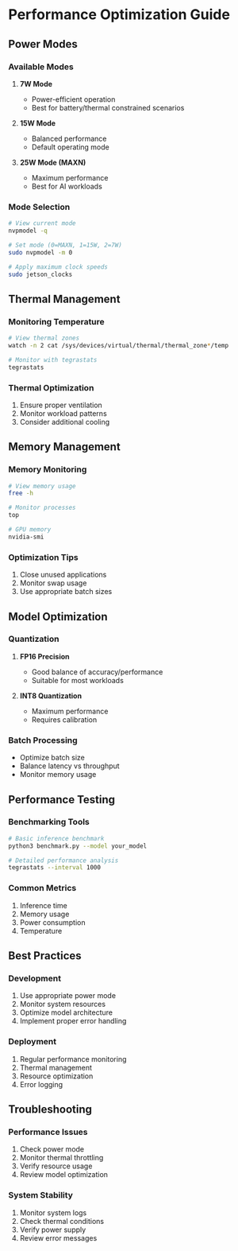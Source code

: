 # Performance Optimization Guide

## Power Modes

### Available Modes
1. **7W Mode**
   - Power-efficient operation
   - Best for battery/thermal constrained scenarios

2. **15W Mode**
   - Balanced performance
   - Default operating mode

3. **25W Mode (MAXN)**
   - Maximum performance
   - Best for AI workloads

### Mode Selection
```bash
# View current mode
nvpmodel -q

# Set mode (0=MAXN, 1=15W, 2=7W)
sudo nvpmodel -m 0

# Apply maximum clock speeds
sudo jetson_clocks
```

## Thermal Management

### Monitoring Temperature
```bash
# View thermal zones
watch -n 2 cat /sys/devices/virtual/thermal/thermal_zone*/temp

# Monitor with tegrastats
tegrastats
```

### Thermal Optimization
1. Ensure proper ventilation
2. Monitor workload patterns
3. Consider additional cooling

## Memory Management

### Memory Monitoring
```bash
# View memory usage
free -h

# Monitor processes
top

# GPU memory
nvidia-smi
```

### Optimization Tips
1. Close unused applications
2. Monitor swap usage
3. Use appropriate batch sizes

## Model Optimization

### Quantization
1. **FP16 Precision**
   - Good balance of accuracy/performance
   - Suitable for most workloads

2. **INT8 Quantization**
   - Maximum performance
   - Requires calibration

### Batch Processing
- Optimize batch size
- Balance latency vs throughput
- Monitor memory usage

## Performance Testing

### Benchmarking Tools
```bash
# Basic inference benchmark
python3 benchmark.py --model your_model

# Detailed performance analysis
tegrastats --interval 1000
```

### Common Metrics
1. Inference time
2. Memory usage
3. Power consumption
4. Temperature

## Best Practices

### Development
1. Use appropriate power mode
2. Monitor system resources
3. Optimize model architecture
4. Implement proper error handling

### Deployment
1. Regular performance monitoring
2. Thermal management
3. Resource optimization
4. Error logging

## Troubleshooting

### Performance Issues
1. Check power mode
2. Monitor thermal throttling
3. Verify resource usage
4. Review model optimization

### System Stability
1. Monitor system logs
2. Check thermal conditions
3. Verify power supply
4. Review error messages
